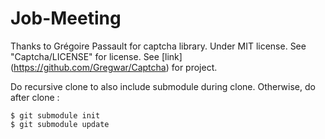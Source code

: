 # Job-Meeting

Thanks to Grégoire Passault for captcha library.
Under MIT license.
See "Captcha/LICENSE" for license.
See [link] (https://github.com/Gregwar/Captcha) for project.

Do recursive clone to also include submodule during clone.
Otherwise, do after clone :
```
$ git submodule init
$ git submodule update  
```
